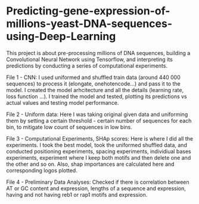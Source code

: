 # Predicting-gene-expression-of-millions-yeast-DNA-sequences-using-Deep-Learning
This project is about pre-processing millions of DNA sequences, building a Convolutional Neural Network using Tensorflow, and interpreting its predictions by conducting a series of computational experiments.

File 1 - CNN: 
I used uniformed and shuffled train data (around 440 000 sequences) to process it (elongate, onehotencode...) and pass it to the model. I created the model arhcitecture and all the details (learning rate, loss function ...). I trained the model and tested, plotting its predictions vs actual values and testing model performance.

File 2 - Uniform data:
Here I was taking original given data and uniforming them by setting a certain threshold - certain number of sequences for each bin, to mitigate low count of sequences in low bins.

File 3 - Computational Experiments, SHAp scores: 
Here is where I did all the experiments. I took the best model, took the uniformed shuffled data, and conducted positioning experiments, spacing experiments, individiual bases experiments, experiment where I keep both motifs and then delete one and the other and so on. Also, shap importances are calculated here and corresponding logos plotted.

File 4 - Preliminary Data Analyses:
Checked if there is correlation between AT or GC content and expression, lengths of a sequence and expression, having and not having reb1 or rap1 motifs and expression.


